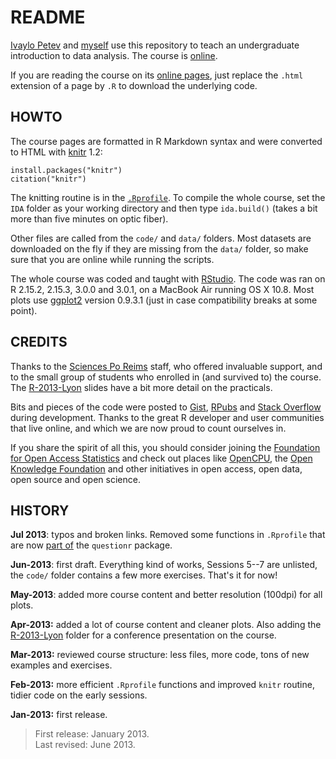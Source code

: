 # README

[Ivaylo Petev][ivo] and [myself][fr] use this repository to teach an undergraduate introduction to data analysis. The course is [online][ida].

[ivo]: http://ipetev.org/
[fr]: http://f.briatte.org/
[ida]: http://f.briatte.org/teaching/ida/

If you are reading the course on its [online pages][ida], just replace the `.html` extension of a page by `.R` to download the underlying code. 

## HOWTO

The course pages are formatted in R Markdown syntax and were converted to HTML with [knitr][knitr] 1.2:

[knitr]: http://yihui.name/knitr/

	install.packages("knitr")
	citation("knitr")

The knitting routine is in the [`.Rprofile`](.Rprofile). To compile the whole course, set the `IDA` folder as your working directory and then type `ida.build()` (takes a bit more than five minutes on optic fiber).

Other files are called from the `code/` and `data/` folders. Most datasets are downloaded on the fly if they are missing from the `data/` folder, so make sure that you are online while running the scripts.

The whole course was coded and taught with [RStudio][rs]. The code was ran on R 2.15.2, 2.15.3, 3.0.0 and 3.0.1, on a MacBook Air running OS X 10.8. Most plots use [ggplot2][gg] version 0.9.3.1 (just in case compatibility breaks at some point).

[rs]: http://www.rstudio.com/
[gg]: http://docs.ggplot2.org/current/

## CREDITS

Thanks to the [Sciences Po Reims][spr] staff, who offered invaluable support, and to the small group of students who enrolled in (and survived to) the course. The [R-2013-Lyon](R-2013-Lyon) slides have a bit more detail on the practicals.

[spr]: http://college.sciences-po.fr/sitereims/

Bits and pieces of the code were posted to [Gist][gist], [RPubs][rpubs] and [Stack Overflow][so] during development. Thanks to the great R developer and user communities that live online, and which we are now proud to count ourselves in.

[gist]: https://gist.github.com/briatte
[rpubs]: http://rpubs.com/briatte
[so]: http://stackoverflow.com/

If you share the spirit of all this, you should consider joining the [Foundation for Open Access Statistics][foas] and check out places like [OpenCPU][ocpu], the [Open Knowledge Foundation][okfn] and other initiatives in open access, open data, open source and open science.

[foas]: http://www.foastat.org/
[ocpu]: https://public.opencpu.org/
[okfn]: http://okfn.org/

## HISTORY

__Jul 2013__: typos and broken links. Removed some functions in `.Rprofile` that are now [part of](https://github.com/juba/questionr/blob/master/R/utils.r) the `questionr` package.

__Jun-2013__: first draft. Everything kind of works, Sessions 5--7 are unlisted, the `code/` folder contains a few more exercises. That's it for now!

__May-2013__: added more course content and better resolution (100dpi) for all plots.

__Apr-2013:__ added a lot of course content and cleaner plots. Also adding the [R-2013-Lyon](R-2013-Lyon) folder for a conference presentation on the course.

__Mar-2013:__ reviewed course structure: less files, more code, tons of new examples and exercises.

__Feb-2013:__ more efficient `.Rprofile` functions and improved `knitr` routine, tidier code on the early sessions.

__Jan-2013:__ first release.

> First release: January 2013.  
> Last revised: June 2013.
